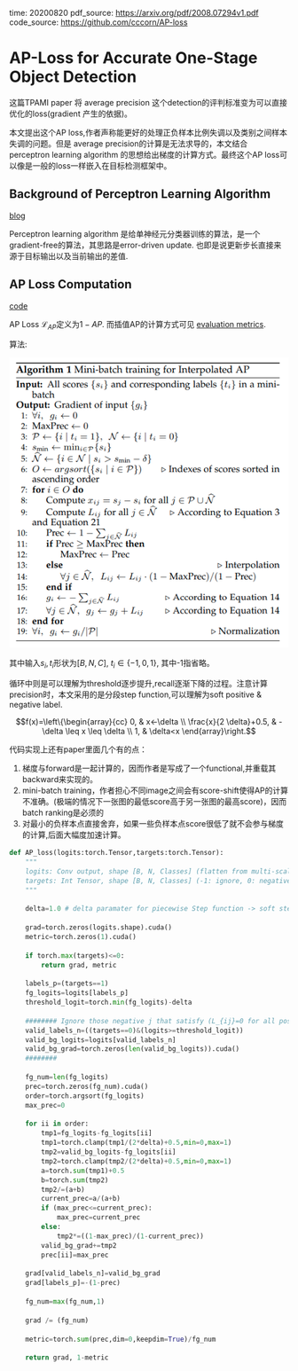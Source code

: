 time: 20200820
pdf_source: https://arxiv.org/pdf/2008.07294v1.pdf
code_source: https://github.com/cccorn/AP-loss

# AP-Loss for Accurate One-Stage Object Detection

这篇TPAMI paper 将 average precision 这个detection的评判标准变为可以直接优化的loss(gradient 产生的依据)。

本文提出这个AP loss,作者声称能更好的处理正负样本比例失调以及类别之间样本失调的问题。但是 average precision的计算是无法求导的，本文结合 perceptron learning algorithm 的思想给出梯度的计算方式。最终这个AP loss可以像是一般的loss一样嵌入在目标检测框架中。

## Background of Perceptron Learning Algorithm

[blog](https://towardsdatascience.com/perceptron-learning-algorithm-d5db0deab975)

Perceptron learning algorithm 是给单神经元分类器训练的算法，是一个gradient-free的算法，其思路是error-driven update. 也即是说更新步长直接来源于目标输出以及当前输出的差值.

## AP Loss Computation

[code](https://github.com/cccorn/AP-loss/blob/master/lib/model/aploss.py)

AP Loss $\mathcal{L}_{AP}$定义为$1 - AP$. 而插值AP的计算方式可见 [evaluation metrics](../../3dDetection/Metric_3d.md).

算法:

![image](res/AP_loss_alg.png)

其中输入$s_i, t_i$形状为$[B, N, C]$, $t_i \in \{-1, 0, 1\}$, 其中-1指省略。

循环中则是可以理解为threshold逐步提升,recall逐渐下降的过程。注意计算precision时，本文采用的是分段step function,可以理解为soft positive & negative label.

$$f(x)=\left\{\begin{array}{cc}
0, & x<-\delta \\
\frac{x}{2 \delta}+0.5, & -\delta \leq x \leq \delta \\
1, & \delta<x
\end{array}\right.$$

代码实现上还有paper里面几个有的点：
1. 梯度与forward是一起计算的，因而作者是写成了一个functional,并重载其backward来实现的。
2. mini-batch training，作者担心不同image之间会有score-shift使得AP的计算不准确。(极端的情况下一张图的最低score高于另一张图的最高score)，因而batch ranking是必须的
3. 对最小的负样本点直接舍弃，如果一些负样本点score很低了就不会参与梯度的计算,后面大幅度加速计算。

```python
def AP_loss(logits:torch.Tensor,targets:torch.Tensor):
    """
    logits: Conv output, shape [B, N, Classes] (flatten from multi-scale)
    targets: Int Tensor, shape [B, N, Classes] (-1: ignore, 0: negative, 1:positive)
    """
    
    delta=1.0 # delta paramater for piecewise Step function -> soft step function

    grad=torch.zeros(logits.shape).cuda()
    metric=torch.zeros(1).cuda()

    if torch.max(targets)<=0:
        return grad, metric
  
    labels_p=(targets==1)
    fg_logits=logits[labels_p]
    threshold_logit=torch.min(fg_logits)-delta

    ######## Ignore those negative j that satisfy (L_{ij}=0 for all positive i), to accelerate the AP-loss computation.
    valid_labels_n=((targets==0)&(logits>=threshold_logit))
    valid_bg_logits=logits[valid_labels_n] 
    valid_bg_grad=torch.zeros(len(valid_bg_logits)).cuda()
    ########

    fg_num=len(fg_logits)
    prec=torch.zeros(fg_num).cuda()
    order=torch.argsort(fg_logits)
    max_prec=0

    for ii in order:
        tmp1=fg_logits-fg_logits[ii] 
        tmp1=torch.clamp(tmp1/(2*delta)+0.5,min=0,max=1)
        tmp2=valid_bg_logits-fg_logits[ii]
        tmp2=torch.clamp(tmp2/(2*delta)+0.5,min=0,max=1)
        a=torch.sum(tmp1)+0.5
        b=torch.sum(tmp2)
        tmp2/=(a+b)
        current_prec=a/(a+b)
        if (max_prec<=current_prec):
            max_prec=current_prec
        else:
            tmp2*=((1-max_prec)/(1-current_prec))
        valid_bg_grad+=tmp2
        prec[ii]=max_prec 

    grad[valid_labels_n]=valid_bg_grad
    grad[labels_p]=-(1-prec) 

    fg_num=max(fg_num,1)

    grad /= (fg_num)
    
    metric=torch.sum(prec,dim=0,keepdim=True)/fg_num

    return grad, 1-metric
```